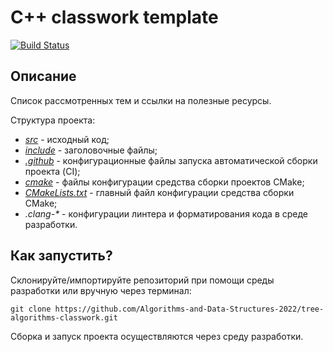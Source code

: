 # C++ classwork template

[![Build Status](../../actions/workflows/cmake.yml/badge.svg)](../../actions/workflows/cmake.yml)

## Описание

Список рассмотренных тем и ссылки на полезные ресурсы.

Структура проекта:
- [_src_](src) - исходный код;
- [_include_](include) - заголовочные файлы;
- [_.github_](.github) - конфигурационные файлы запуска автоматической сборки проекта (CI);
- [_cmake_](cmake) - файлы конфигурации средства сборки проектов CMake;
- [_CMakeLists.txt_](CMakeLists.txt) - главный файл конфигурации средства сборки CMake;
- _.clang-*_ - конфигурации линтера и форматирования кода в среде разработки. 

## Как запустить?

Склонируйте/импортируйте репозиторий при помощи среды разработки или вручную через терминал:
```shell
git clone https://github.com/Algorithms-and-Data-Structures-2022/tree-algorithms-classwork.git
```

Сборка и запуск проекта осуществляются через среду разработки. 
